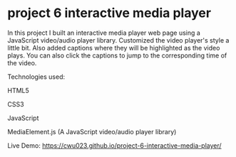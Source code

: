 # project 6 interactive media player

In this project I built an interactive media player web page using a JavaScript video/audio player library. Customized the video player's style a little bit. Also added captions where they will be highlighted as the video plays. You can also click the captions to jump to the corresponding time of the video.

Technologies used:

HTML5

CSS3

JavaScript

MediaElement.js (A JavaScript video/audio player library)

Live Demo: https://cwu023.github.io/project-6-interactive-media-player/
